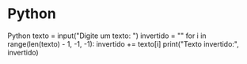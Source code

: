 # Python
Python
texto = input("Digite um texto: ")
invertido = ""
for i in range(len(texto) - 1, -1, -1):
    invertido += texto[i]
print("Texto invertido:", invertido)
